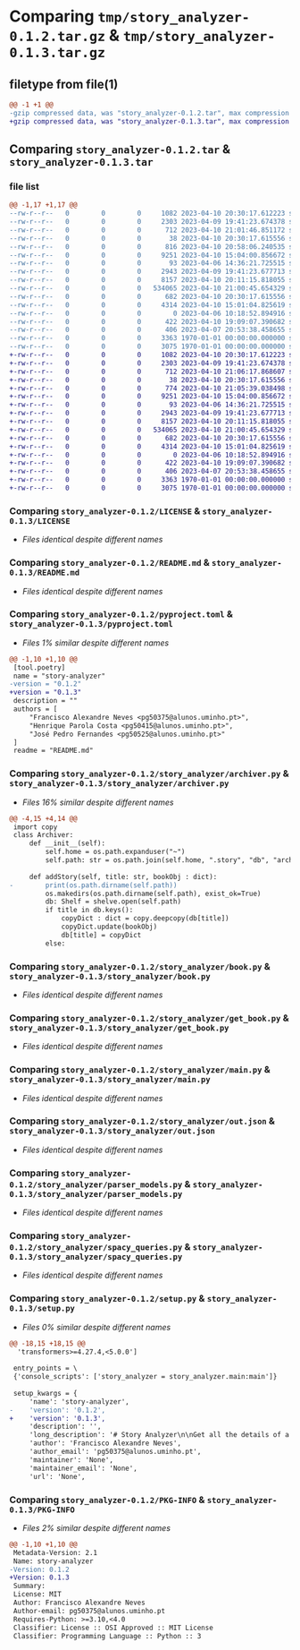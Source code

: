 # Comparing `tmp/story_analyzer-0.1.2.tar.gz` & `tmp/story_analyzer-0.1.3.tar.gz`

## filetype from file(1)

```diff
@@ -1 +1 @@
-gzip compressed data, was "story_analyzer-0.1.2.tar", max compression
+gzip compressed data, was "story_analyzer-0.1.3.tar", max compression
```

## Comparing `story_analyzer-0.1.2.tar` & `story_analyzer-0.1.3.tar`

### file list

```diff
@@ -1,17 +1,17 @@
--rw-r--r--   0        0        0     1082 2023-04-10 20:30:17.612223 story_analyzer-0.1.2/LICENSE
--rw-r--r--   0        0        0     2303 2023-04-09 19:41:23.674378 story_analyzer-0.1.2/README.md
--rw-r--r--   0        0        0      712 2023-04-10 21:01:46.851172 story_analyzer-0.1.2/pyproject.toml
--rw-r--r--   0        0        0       38 2023-04-10 20:30:17.615556 story_analyzer-0.1.2/story_analyzer/__init__.py
--rw-r--r--   0        0        0      816 2023-04-10 20:58:06.240535 story_analyzer-0.1.2/story_analyzer/archiver.py
--rw-r--r--   0        0        0     9251 2023-04-10 15:04:00.856672 story_analyzer-0.1.2/story_analyzer/book.py
--rw-r--r--   0        0        0       93 2023-04-06 14:36:21.725515 story_analyzer-0.1.2/story_analyzer/data/spacy_models
--rw-r--r--   0        0        0     2943 2023-04-09 19:41:23.677713 story_analyzer-0.1.2/story_analyzer/get_book.py
--rw-r--r--   0        0        0     8157 2023-04-10 20:11:15.818055 story_analyzer-0.1.2/story_analyzer/main.py
--rw-r--r--   0        0        0   534065 2023-04-10 21:00:45.654329 story_analyzer-0.1.2/story_analyzer/out.json
--rw-r--r--   0        0        0      682 2023-04-10 20:30:17.615556 story_analyzer-0.1.2/story_analyzer/parser_models.py
--rw-r--r--   0        0        0     4314 2023-04-10 15:01:04.825619 story_analyzer-0.1.2/story_analyzer/spacy_queries.py
--rw-r--r--   0        0        0        0 2023-04-06 10:18:52.894916 story_analyzer-0.1.2/story_analyzer/tests/__init__.py
--rw-r--r--   0        0        0      422 2023-04-10 19:09:07.390682 story_analyzer-0.1.2/story_analyzer/tests/test_archiver.py
--rw-r--r--   0        0        0      406 2023-04-07 20:53:38.458655 story_analyzer-0.1.2/story_analyzer/tests/test_spacy_queries.py
--rw-r--r--   0        0        0     3363 1970-01-01 00:00:00.000000 story_analyzer-0.1.2/setup.py
--rw-r--r--   0        0        0     3075 1970-01-01 00:00:00.000000 story_analyzer-0.1.2/PKG-INFO
+-rw-r--r--   0        0        0     1082 2023-04-10 20:30:17.612223 story_analyzer-0.1.3/LICENSE
+-rw-r--r--   0        0        0     2303 2023-04-09 19:41:23.674378 story_analyzer-0.1.3/README.md
+-rw-r--r--   0        0        0      712 2023-04-10 21:06:17.868607 story_analyzer-0.1.3/pyproject.toml
+-rw-r--r--   0        0        0       38 2023-04-10 20:30:17.615556 story_analyzer-0.1.3/story_analyzer/__init__.py
+-rw-r--r--   0        0        0      774 2023-04-10 21:05:39.038498 story_analyzer-0.1.3/story_analyzer/archiver.py
+-rw-r--r--   0        0        0     9251 2023-04-10 15:04:00.856672 story_analyzer-0.1.3/story_analyzer/book.py
+-rw-r--r--   0        0        0       93 2023-04-06 14:36:21.725515 story_analyzer-0.1.3/story_analyzer/data/spacy_models
+-rw-r--r--   0        0        0     2943 2023-04-09 19:41:23.677713 story_analyzer-0.1.3/story_analyzer/get_book.py
+-rw-r--r--   0        0        0     8157 2023-04-10 20:11:15.818055 story_analyzer-0.1.3/story_analyzer/main.py
+-rw-r--r--   0        0        0   534065 2023-04-10 21:00:45.654329 story_analyzer-0.1.3/story_analyzer/out.json
+-rw-r--r--   0        0        0      682 2023-04-10 20:30:17.615556 story_analyzer-0.1.3/story_analyzer/parser_models.py
+-rw-r--r--   0        0        0     4314 2023-04-10 15:01:04.825619 story_analyzer-0.1.3/story_analyzer/spacy_queries.py
+-rw-r--r--   0        0        0        0 2023-04-06 10:18:52.894916 story_analyzer-0.1.3/story_analyzer/tests/__init__.py
+-rw-r--r--   0        0        0      422 2023-04-10 19:09:07.390682 story_analyzer-0.1.3/story_analyzer/tests/test_archiver.py
+-rw-r--r--   0        0        0      406 2023-04-07 20:53:38.458655 story_analyzer-0.1.3/story_analyzer/tests/test_spacy_queries.py
+-rw-r--r--   0        0        0     3363 1970-01-01 00:00:00.000000 story_analyzer-0.1.3/setup.py
+-rw-r--r--   0        0        0     3075 1970-01-01 00:00:00.000000 story_analyzer-0.1.3/PKG-INFO
```

### Comparing `story_analyzer-0.1.2/LICENSE` & `story_analyzer-0.1.3/LICENSE`

 * *Files identical despite different names*

### Comparing `story_analyzer-0.1.2/README.md` & `story_analyzer-0.1.3/README.md`

 * *Files identical despite different names*

### Comparing `story_analyzer-0.1.2/pyproject.toml` & `story_analyzer-0.1.3/pyproject.toml`

 * *Files 1% similar despite different names*

```diff
@@ -1,10 +1,10 @@
 [tool.poetry]
 name = "story-analyzer"
-version = "0.1.2"
+version = "0.1.3"
 description = ""
 authors = [
     "Francisco Alexandre Neves <pg50375@alunos.uminho.pt>",
     "Henrique Parola Costa <pg50415@alunos.uminho.pt>",
     "José Pedro Fernandes <pg50525@alunos.uminho.pt>"
 ]
 readme = "README.md"
```

### Comparing `story_analyzer-0.1.2/story_analyzer/archiver.py` & `story_analyzer-0.1.3/story_analyzer/archiver.py`

 * *Files 16% similar despite different names*

```diff
@@ -4,15 +4,14 @@
 import copy
 class Archiver:
     def __init__(self):
         self.home = os.path.expanduser("~")
         self.path: str = os.path.join(self.home, ".story", "db", "archive")
 
     def addStory(self, title: str, bookObj : dict):
-        print(os.path.dirname(self.path))
         os.makedirs(os.path.dirname(self.path), exist_ok=True)
         db: Shelf = shelve.open(self.path)
         if title in db.keys():
             copyDict : dict = copy.deepcopy(db[title])
             copyDict.update(bookObj)
             db[title] = copyDict
         else:
```

### Comparing `story_analyzer-0.1.2/story_analyzer/book.py` & `story_analyzer-0.1.3/story_analyzer/book.py`

 * *Files identical despite different names*

### Comparing `story_analyzer-0.1.2/story_analyzer/get_book.py` & `story_analyzer-0.1.3/story_analyzer/get_book.py`

 * *Files identical despite different names*

### Comparing `story_analyzer-0.1.2/story_analyzer/main.py` & `story_analyzer-0.1.3/story_analyzer/main.py`

 * *Files identical despite different names*

### Comparing `story_analyzer-0.1.2/story_analyzer/out.json` & `story_analyzer-0.1.3/story_analyzer/out.json`

 * *Files identical despite different names*

### Comparing `story_analyzer-0.1.2/story_analyzer/parser_models.py` & `story_analyzer-0.1.3/story_analyzer/parser_models.py`

 * *Files identical despite different names*

### Comparing `story_analyzer-0.1.2/story_analyzer/spacy_queries.py` & `story_analyzer-0.1.3/story_analyzer/spacy_queries.py`

 * *Files identical despite different names*

### Comparing `story_analyzer-0.1.2/setup.py` & `story_analyzer-0.1.3/setup.py`

 * *Files 0% similar despite different names*

```diff
@@ -18,15 +18,15 @@
  'transformers>=4.27.4,<5.0.0']
 
 entry_points = \
 {'console_scripts': ['story_analyzer = story_analyzer.main:main']}
 
 setup_kwargs = {
     'name': 'story-analyzer',
-    'version': '0.1.2',
+    'version': '0.1.3',
     'description': '',
     'long_description': '# Story Analyzer\n\nGet all the details of a story. From summaries to character information, explore your book like never before!\n\n![Banner](banner.jpg)\n\n## Features\n\n* Quiz game\n* Translation \n* Summarization  \n* Most relevant topics\n* Characteres list \n* Lines list\n* Number of sentences\n* Match of input phrase with a storie excert\n\n## Usage\n\n```\nusage: main.py [-h] [-m {local,web}] [-q] [-t [{English,Spanish,French,German,Italian,Portuguese}]] [-d] [-s] [-l] [-c] [-a [ACTIONS]]\n               [--save title] [-p PROJECTION]\n               input output\n\nBook Analyzer: get insight informations of your storie\n\npositional arguments:\n  input                 input file path or book name (only in web mode)\n  output                output file path\n\noptions:\n  -h, --help            show this help message and exit\n  -m {local,web}, --mode {local,web}\n                        app modes\n  -q, --quiz            quiz game\n  -t [{English,Spanish,French,German,Italian,Portuguese}], --translate [{English,Spanish,French,German,Italian,Portuguese}]\n                        translate the book\n  -d, --discussions     list the book discussions (topics)\n  -s, --summary         summarize the book\n  -l, --language        detect book language\n  -c, --characters      get informations of the book characters\n  -a [ACTIONS], --actions [ACTIONS]\n                        get the top most actions of a book\n  --save title          the book will be saved and so will any queries invoked deemed savable.\n  -p PROJECTION, --projection PROJECTION\n                        project queries in the text range. Projection type is [<bottom>;<higher>]\n  -sa, --sentiment-analysis\n                        get the sentiment analysis of the book\n```\n\n## Dependencies\n\n* Quiz game is made with https://huggingface.co/gpt2\n* Transaltion is made with https://huggingface.co/docs/transformers/main/en/model_doc/t5#overview\n* Summarization is made with https://huggingface.co/docs/transformers/model_doc/pegasus\n* Most Relevent Topics is made with https://radimrehurek.com/gensim/\n* Language detection is made with https://huggingface.co/papluca/xlm-roberta-base-language-detection\n* Actions, Characters and places list is made with https://spacy.io/\n* HTML extraction is made with https://www.crummy.com/software/BeautifulSoup/bs4/doc/',
     'author': 'Francisco Alexandre Neves',
     'author_email': 'pg50375@alunos.uminho.pt',
     'maintainer': 'None',
     'maintainer_email': 'None',
     'url': 'None',
```

### Comparing `story_analyzer-0.1.2/PKG-INFO` & `story_analyzer-0.1.3/PKG-INFO`

 * *Files 2% similar despite different names*

```diff
@@ -1,10 +1,10 @@
 Metadata-Version: 2.1
 Name: story-analyzer
-Version: 0.1.2
+Version: 0.1.3
 Summary: 
 License: MIT
 Author: Francisco Alexandre Neves
 Author-email: pg50375@alunos.uminho.pt
 Requires-Python: >=3.10,<4.0
 Classifier: License :: OSI Approved :: MIT License
 Classifier: Programming Language :: Python :: 3
```

